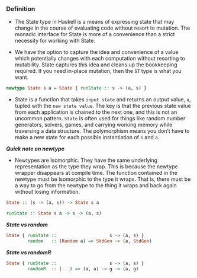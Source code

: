 ### Definition
 - The State type in Haskell is a means of expressing state that may change in the course of evaluating code
   without resort to mutation. The monadic interface for State is more of a convenience than a strict
   necessity for working with State.

 - We have the option to capture the idea and convenience of a value which potentially changes with each computation
   without resorting to mutability. State captures this idea and cleans up the bookkeeping required. If you need
   in-place mutation, then the `ST` type is what you want.

```haskell
newtype State s a = State { runState :: s -> (a, s) }
```

 - State is a function that takes `input state` and returns an output value, `a`, tupled with the
  `new state value`. The key is that the previous state value from each application is chained to the next one,
   and this is not an uncommon pattern. `State` is often used for things like random number generators, solvers,
   games, and carrying working memory while traversing a data structure. The polymorphism means you don’t have
   to make a new state for each possible instantiation of `s` and `a`.

***Quick note on newtype***
 - Newtypes are Isomorphic. They have the same underlying representation as the type they wrap. This is
   because the newtype wrapper disappears at compile time. The function contained in the newtype must be
   isomorphic to the type it wraps. That is, there must be a way to go from the newtype to the thing it
   wraps and back again without losing information.

```haskell
State :: (s -> (a, s)) -> State s a

runState :: State s a -> s -> (a, s)
```

***State vs random***
```haskell
State { runState ::                    s -> (a, s) }
        random   :: (Random a) => StdGen -> (a, StdGen)
```

***State vs randomR***
```haskell
State { runState ::                    s -> (a, s) }
        randomR  :: (...) => (a, a) -> g -> (a, g)
```


